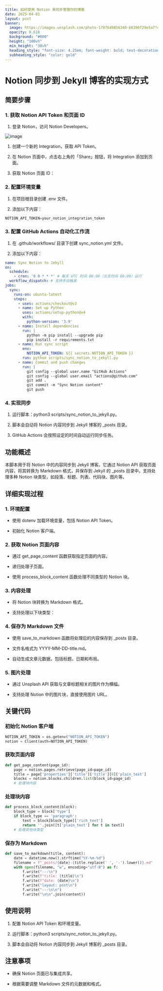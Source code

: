 ```yaml
---
title: 如何使用 Notion 来同步管理你的博客
date: 2025-04-01
layout: post
banner:
  image: https://images.unsplash.com/photo-1707649856340-b0396f29e5a7?crop=entropy&cs=tinysrgb&fit=max&fm=jpg&ixid=M3w2OTIwMzJ8MHwxfHJhbmRvbXx8fHx8fHx8fDE3NDM1Mzg5ODF8&ixlib=rb-4.0.3&q=80&w=1080
  opacity: 0.618
  background: "#000"
  height: "100vh"
  min_height: "38vh"
  heading_style: "font-size: 4.25em; font-weight: bold; text-decoration: underline"
  subheading_style: "color: gold"
---
```


# Notion 同步到 Jekyll 博客的实现方式

## 简要步骤

### 1. 获取 Notion API Token 和页面 ID

1. 登录 Notion，访问 Notion Developers。

![image](https://prod-files-secure.s3.us-west-2.amazonaws.com/a7a0cc5a-89b9-4cda-8686-1fba0ca52f40/d19c1afe-dea5-4312-9333-786b0ba83054/image.png?X-Amz-Algorithm=AWS4-HMAC-SHA256&X-Amz-Content-Sha256=UNSIGNED-PAYLOAD&X-Amz-Credential=ASIAZI2LB466RMJELMLK%2F20250401%2Fus-west-2%2Fs3%2Faws4_request&X-Amz-Date=20250401T202300Z&X-Amz-Expires=3600&X-Amz-Security-Token=IQoJb3JpZ2luX2VjEFwaCXVzLXdlc3QtMiJHMEUCIH75IXfaPzrTB9liVCh8ahVMhznGDfHDPVMlMpgGqPcoAiEAoHwEta%2BJE6YwLvj6PG6mvp4GbMAY18Sqky5%2FJ4%2F87uoqiAQIxf%2F%2F%2F%2F%2F%2F%2F%2F%2F%2FARAAGgw2Mzc0MjMxODM4MDUiDPLpSep%2BGM8fbhqYYCrcAxnmksLhAJEzFco0ZhgWum8VoGhYt10SSuTZISC7MXpi2viQ%2Bwn06TQnBTuQMyceOnmGne%2BmjbwN4Dl35gV9wQz8TzfkEkazsZ7cM09Bsa1mkkQbLP6QmFtS2cIXhLoRGMS8XBVT57GhkriSKMrqdIEfg%2BH579FDmRS685XENzaq3CSIqipEeiVb%2BwRCSuIxXURGljGkqIF87%2F%2Fv3KorUOetMuRr2rlcaqYW5X561r60YILiB67F3Y22honfD66QhrC%2BgyTWMrBgdqId99H08P%2B5DOp%2BlA9M82Hg03ZvYp7ApWb7VchZnKRI2WFgZ0txRApxE544HKXk5vhWE9ncua9%2B%2BCAscTvxQtLn%2FuQaPk6SkOHKVyuoGZA27InuapD4pqyTGwNrkDOPWTgLxW7gOUU2e1P4SMoCO1kX5L%2BxJRLgP0O%2BtOQsl9yW6BrurMMAhT%2B3yExyyAuI5I87PnaiaLqYHHkoBMdjo3Y4QRiVhn5YwcvPzBvx6Q8xX6Yt8mZaDg8xpPcwj1aGqyrUzqDaK5IUk451jFbR3vi4fLvlLEDCLSLQGIyof%2BNgXX7hz8wwehV0%2BJbp4cIDJlkhYOVzEQ2bIVqV8GCRhVYo0b3%2BmvKX0vy%2FfmMlAgKyUkrPMIaNsb8GOqUBoAMOuJdHK5OOu8hRtYxdIyPN63i9InIioDHjKttZtI4j0YpWUGEYMNadPjakfX%2Fg6CYuhf4Pyfw7gLiKQqz6XMHqQblgBmn1Z1GM5Ik1naU5OUdsHfCQvrGECdzu3cPnfV6oeeSm8q%2BmNdbWkldVkJ%2Bb%2Fsp2FCPat%2Bsc9gUBJbhDhxF7MIti4Q7ddWIW2VtaqLQcP%2BfA5D4ziAQOAxYnmuEMhghg&X-Amz-Signature=fef0fe087aa37d216677b7a01185541f087c315b9c990928998fae566192063e&X-Amz-SignedHeaders=host&x-id=GetObject)

1. 创建一个新的 Integration，获取 API Token。

1. 在 Notion 页面中，点击右上角的「Share」按钮，将 Integration 添加到页面。

1. 获取 Notion 页面 ID：


### 2. 配置环境变量

1. 在项目根目录创建 .env 文件。

1. 添加以下内容：

```javascript
NOTION_API_TOKEN=your_notion_integration_token
```

### 3. 配置 GitHub Actions 自动化工作流

1. 在 .github/workflows/ 目录下创建 sync_notion.yml 文件。

1. 添加以下内容：

```yaml
name: Sync Notion to Jekyll
on:
  schedule:
    - cron: '0 0 * * *' # 每天 UTC 时间 00:00（北京时间 08:00）运行
  workflow_dispatch: # 支持手动触发
jobs:
  sync:
    runs-on: ubuntu-latest
    steps:
      - uses: actions/checkout@v3
      - name: Set up Python
        uses: actions/setup-python@v4
        with:
          python-version: '3.9'
      - name: Install dependencies
        run: |
          python -m pip install --upgrade pip
          pip install -r requirements.txt
      - name: Run sync script
        env:
          NOTION_API_TOKEN: ${{ secrets.NOTION_API_TOKEN }}
        run: python scripts/sync_notion_to_jekyll.py
      - name: Commit and push changes
        run: |
          git config --global user.name "GitHub Actions"
          git config --global user.email "actions@github.com"
          git add .
          git commit -m "Sync Notion content"
          git push
```

### 4. 实现同步

1. 运行脚本：python3 scripts/sync_notion_to_jekyll.py。

1. 脚本会自动将 Notion 内容同步到 Jekyll 博客的 _posts 目录。

1. GitHub Actions 会按照设定的时间自动运行同步任务。

## 功能概述

本脚本用于将 Notion 中的内容同步到 Jekyll 博客。它通过 Notion API 获取页面内容，将其转换为 Markdown 格式，并保存到 Jekyll 的 _posts 目录中。支持处理多种 Notion 块类型，如段落、标题、列表、代码块、图片等。

## 详细实现过程

### 1. 环境配置

- 使用 dotenv 加载环境变量，包括 Notion API Token。

- 初始化 Notion 客户端。

### 2. 获取 Notion 页面内容

- 通过 get_page_content 函数获取指定页面的内容。

- 递归处理子页面。

- 使用 process_block_content 函数处理不同类型的 Notion 块。

### 3. 内容处理

- 将 Notion 块转换为 Markdown 格式。

- 支持处理以下块类型：


### 4. 保存为 Markdown 文件

- 使用 save_to_markdown 函数将处理后的内容保存到 _posts 目录。

- 文件名格式为 YYYY-MM-DD-title.md。

- 自动生成文章元数据，包括标题、日期和布局。

### 5. 图片处理

- 通过 Unsplash API 获取与文章标题相关的图片作为横幅。

- 支持处理 Notion 中的图片块，直接使用图片 URL。

## 关键代码

### 初始化 Notion 客户端

```python
NOTION_API_TOKEN = os.getenv("NOTION_API_TOKEN")
notion = Client(auth=NOTION_API_TOKEN)
```

### 获取页面内容

```python
def get_page_content(page_id):
    page = notion.pages.retrieve(page_id=page_id)
    title = page['properties']['title']['title'][0]['plain_text']
    blocks = notion.blocks.children.list(block_id=page_id)
    # 处理块内容
```

### 处理块内容

```python
def process_block_content(block):
    block_type = block['type']
    if block_type == 'paragraph':
        text = block[block_type]['rich_text']
        return ''.join([t['plain_text'] for t in text])
    # 处理其他块类型
```

### 保存为 Markdown

```python
def save_to_markdown(title, content):
    date = datetime.now().strftime("%Y-%m-%d")
    filename = f"_posts/{date}-{title.replace(' ', '-').lower()}.md"
    with open(filename, "w", encoding="utf-8") as f:
        f.write("---\n")
        f.write(f"title: {title}\n")
        f.write(f"date: {date}\n")
        f.write("layout: post\n")
        f.write("---\n\n")
        f.write("\n\n".join(content))
```

## 使用说明

1. 配置 Notion API Token 和环境变量。

1. 运行脚本：python3 scripts/sync_notion_to_jekyll.py。

1. 脚本会自动将 Notion 内容同步到 Jekyll 博客的 _posts 目录。

## 注意事项

- 确保 Notion 页面已与集成共享。

- 根据需要调整 Markdown 文件的元数据和格式。